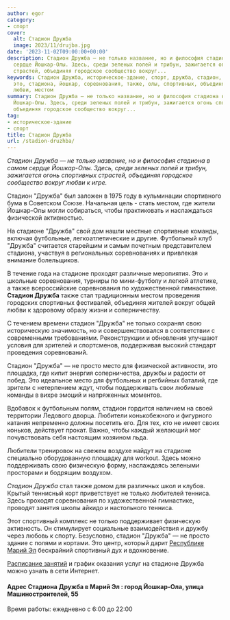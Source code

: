 ```yaml
---
author: egor
category:
- спорт
cover:
  alt: Стадион Дружба
  image: 2023/11/drujba.jpg
date: '2023-11-02T09:00:00+00:00'
description: Стадион Дружба — не только название, но и философия стадиона в самом
  сердце Йошкар-Олы. Здесь, среди зеленых полей и трибун, зажигается огонь спортивных
  страстей, объединяя городское сообщество вокруг...
keywords: Стадион Дружба, историческое-здание, спорт, дружба, стадион, только, стадионе,
  это, стадиона, йошкар, соревнования, также, олы, спортивных, объединяя, вокруг,
  любви, местом
summary: Стадион Дружба — не только название, но и философия стадиона в самом сердце
  Йошкар-Олы. Здесь, среди зеленых полей и трибун, зажигается огонь спортивных страстей,
  объединяя городское сообщество вокруг...
tag:
- историческое-здание
- спорт
title: Стадион Дружба
url: /stadion-druzhba/
---
```


_Стадион Дружба — не только название, но и философия стадиона в самом сердце Йошкар-Олы. Здесь, среди зеленых полей и трибун, зажигается огонь спортивных страстей, объединяя городское сообщество вокруг любви к игре._

Стадион "Дружба" был заложен в 1975 году в кульминации спортивного бума в Советском Союзе. Начальная цель - стать местом, где жители Йошкар-Олы могли собираться, чтобы практиковать и наслаждаться физической активностью.

На стадионе "Дружба" свой дом нашли местные спортивные команды, включая футбольные, легкоатлетические и другие. Футбольный клуб "Дружба" считается старейшим и самым почетным представителем стадиона, участвуя в региональных соревнованиях и привлекая внимание болельщиков.

В течение года на стадионе проходят различные меропиятия. Это и школьные соревнования, турниры по мини-футболу и легкой атлетике, а также всероссийские соревнования по художественной гимнастике. **Стадион Дружба** также стал традиционным местом проведения городских спортивных фестивалей, объединяя жителей вокруг общей любви к здоровому образу жизни и соперничеству.

С течением времени стадион "Дружба" не только сохранял свою историческую значимость, но и совершенствовался в соответствии с современными требованиями. Реконструкции и обновления улучшают условия для зрителей и спортсменов, поддерживая высокий стандарт проведения соревнований.

Стадион "Дружба" — не просто место для физической активности, это площадка, где кипит энергия соперничества, дружбы и радости от побед. Это идеальное место для футбольных и регбийных баталий, где зрители с нетерпением ждут, чтобы поддерживать свои любимые команды в вихре эмоций и напряженных моментов.

Вдобавок к футбольным полям, стадион гордится наличием на своей территории Ледового дворца. Любители конькобежного и фигурного катания непременно должны посетить его. Для тех, кто не имеет своих коньков, действует прокат. Важно, чтобы каждый желающий мог почувствовать себя настоящим хозяином льда.

Любители тренировок на свежем воздухе найдут на стадионе специально оборудованную площадку для workout. Здесь можно поддерживать свою физическую форму, наслаждаясь зелеными просторами и бодрящим воздухом.

_Стадион Дружба_ стал также домом для различных школ и клубов. Крытый теннисный корт приветствует не только любителей тенниса. Здесь проходят соревнования по художественной гимнастике, проводят занятия школы айкидо и настольного тенниса.

Этот спортивный комплекс не только поддерживает физическую активность. Он стимулирует социальные взаимодействия и дружбу через любовь к спорту. Безусловно, стадион "Дружба" — не просто здание с полями и кортами. Это центр, который дарит [Республике Марий Эл](/) бескрайний спортивный дух и вдохновение.

[Расписание занятий](http://uss12.ru/stadion-druzhba) и график оказания услуг на стадионе Дружба можно узнать в сети Интернет.

#### Адрес Стадиона Дружба в Марий Эл : город Йошкар-Ола, улица Машиностроителей, 55

Время работы: ежедневно с 6:00 до 22:00
